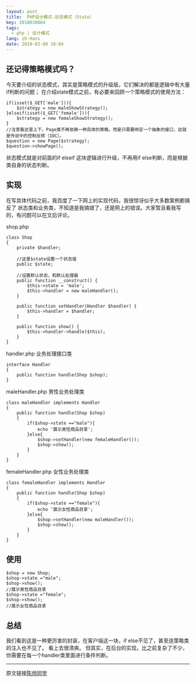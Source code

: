 ```yaml
---
layout: post
title:  PHP设计模式-状态模式（State）
key: 2018030804
tags:
  - php | 设计模式
lang: zh-Hans
date: 2018-03-08 10:04
---
```


## 还记得策略模式吗？

今天要介绍的状态模式，其实是策略模式的升级版，它们解决的都是逻辑中有大量if判断的问题；
在介绍state模式之前，有必要来回顾一个策略模式的使用方法：

```$xslt
if(isset($_GET['male'])){
    $strategy = new maleShowStrategy();
}elseif(isset($_GET['female'])){
    $strategy = new femaleShowStrategy();
}
//注意看这里上下，Page类不再依赖一种具体的策略，而是只需要绑定一个抽象的接口，这就是传说中的控制反转（IOC）。
$question = new Page($strategy);
$question->showPage();
```

状态模式就是对前面的if elseif 这块逻辑进行升级，不再用if else判断，而是根据类自身的状态判断。

## 实现

在写具体代码之前，我百度了一下网上的实现代码，我很惊讶似乎大多数案例都搞反了 状态类和业务类，不知道是我搞错了，还是网上的错误。大家暂且看我写的，有问题可以在文后评论。

shop.php

```$xslt
class Shop 
{
    private $handler;
    
    //这里$state设置一个状态值
    public $state;
    
    //设置默认状态，和默认处理器
    public function __construct() {
        $this->state = 'male';
        $this->handler = new maleHandler();
    }
    
    public function setHandler(Handler $handler) {
        $this->handler = $handler;
    }
    
    public function show() {
        $this->handler->handle($this);
    }
}
```

handler.php 业务处理接口类

```$xslt
interface Handler 
{
    public function handle(Shop $shop); 
}
```

maleHandler.php 男性业务处理类

```$xslt
class maleHandler implements Handler  
{  
    public function handle(Shop $shop)  
    {
        if($shop->state =="male"){
            echo '展示男性商品目录';
        }else{
            $shop->setHandler(new femaleHandler());
            $shop->show();
        }
    }  
}
```

femaleHandler.php 女性业务处理类

```$xslt
class femaleHandler implements Handler  
{  
    public function handle(Shop $shop)  
    {
        if($shop->state =="female"){
            echo '展示女性商品目录';
        }else{
            $shop->setHandler(new maleHandler());
            $shop->show();
        }
    }  
}
```

## 使用

```$xslt
$shop = new Shop;
$shop->state ="male";
$shop->show();
//展示男性商品目录
$shop->state ="female";
$shop->show();
//展示女性商品目录
```

## 总结

我们看到这是一种更厉害的封装，在客户端这一块，if else不见了，甚至连策略类的注入也不见了。
看上去很清爽。
但其实，在后台的实现，比之前复杂了不少，你需要在每一个handler类里面进行条件判断。

***
原文链接[陈帅同学](http://imshuai.cn/php/140.html)

